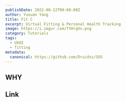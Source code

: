 ```yaml
---
publishDate: 2022-08-12T00:00:00Z
author: Yuxuan Yang
title: Fit C
excerpt: Virtual Fitting & Personal Health Tracking
image: https://i.imgur.com/ftHrgXx.png
category: Tutorials
tags:
  - UXUI
  - fitting
metadata:
  canonical: https://github.com/Druidss/SOS
---
```


## WHY



## Link

